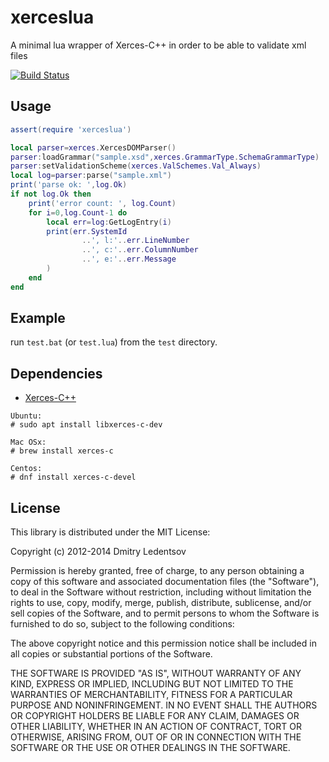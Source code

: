 xerceslua
=========

A minimal lua wrapper of Xerces-C++ in order to be able to validate xml files

[![Build Status](https://travis-ci.org/d-led/xerceslua.svg?branch=master)](https://travis-ci.org/d-led/xerceslua)

Usage
-----

````lua
assert(require 'xerceslua')

local parser=xerces.XercesDOMParser()
parser:loadGrammar("sample.xsd",xerces.GrammarType.SchemaGrammarType)
parser:setValidationScheme(xerces.ValSchemes.Val_Always)
local log=parser:parse("sample.xml")
print('parse ok: ',log.Ok)
if not log.Ok then
    print('error count: ', log.Count)
    for i=0,log.Count-1 do
        local err=log:GetLogEntry(i)
        print(err.SystemId
        		..', l:'..err.LineNumber
        		..', c:'..err.ColumnNumber
        		..', e:'..err.Message
		)
    end
end
````

Example
-------

run `test.bat` (or `test.lua`) from the `test` directory.

Dependencies
------------

 * [Xerces-C++](http://xerces.apache.org/xerces-c/) 
````
Ubuntu:
# sudo apt install libxerces-c-dev

Mac OSx:
# brew install xerces-c

Centos:
# dnf install xerces-c-devel
````
 

License
-------

This library is distributed under the MIT License:

Copyright (c) 2012-2014 Dmitry Ledentsov

Permission is hereby granted, free of charge, to any person
obtaining a copy of this software and associated documentation
files (the "Software"), to deal in the Software without
restriction, including without limitation the rights to use,
copy, modify, merge, publish, distribute, sublicense, and/or sell
copies of the Software, and to permit persons to whom the
Software is furnished to do so, subject to the following
conditions:

The above copyright notice and this permission notice shall be
included in all copies or substantial portions of the Software.

THE SOFTWARE IS PROVIDED "AS IS", WITHOUT WARRANTY OF ANY KIND,
EXPRESS OR IMPLIED, INCLUDING BUT NOT LIMITED TO THE WARRANTIES
OF MERCHANTABILITY, FITNESS FOR A PARTICULAR PURPOSE AND
NONINFRINGEMENT. IN NO EVENT SHALL THE AUTHORS OR COPYRIGHT
HOLDERS BE LIABLE FOR ANY CLAIM, DAMAGES OR OTHER LIABILITY,
WHETHER IN AN ACTION OF CONTRACT, TORT OR OTHERWISE, ARISING
FROM, OUT OF OR IN CONNECTION WITH THE SOFTWARE OR THE USE OR
OTHER DEALINGS IN THE SOFTWARE.
